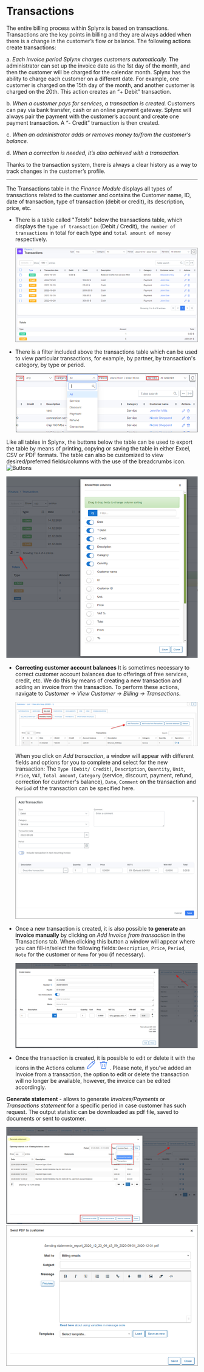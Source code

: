 Transactions
============

The entire billing process within Splynx is based on transactions. Transactions are the key points in billing and they are always added when there is a change in the customer’s flow or balance. The following actions create transactions:

a. _Each invoice period Splynx charges customers automatically._ The administrator can set up the invoice date as the 1st day of the month, and then the customer will be charged for the calendar month.
Splynx has the ability to charge each customer on a different date. For example, one customer is charged on the 15th day of the month, and another customer is charged on the 20th. This action creates an “+ Debit” transaction.

b. _When a customer pays for services, a transaction is created._ Customers can pay via bank transfer, cash or an online payment gateway. Splynx will always pair the payment with the customer’s account and create one payment transaction. A “- Credit” transaction is then created.

c. _When an administrator adds or removes money to/from the customer’s balance._

d. _When a correction is needed, it’s also achieved with a transaction._

Thanks to the transaction system, there is always a clear history as a way to track changes in the customer’s profile.

---

The Transactions table in the _Finance Module_ displays all types of transactions related to the customer and contains the Customer name, ID, date of transaction, type of transaction (debit or credit), its description, price, etc.

* There is a table called "_Totals_" below the transactions table, which displays the `type of transaction` (Debit / Credit), `the number of transactions` in total for each type and `total amount of money` respectively.

  ![Transactions](./transactions.png)

* There is a filter included above the transactions table which can be used to view particular transactions, for example, by partner, by transaction's category, by type or period.

  ![Filters](./filters.png)


Like all tables in Splynx, the buttons below the table can be used to export the table by means of printing, copying or saving the table in either Excel, CSV or PDF formats. The table can also be customized to view desired/preferred fields/columns with the use of the breadcrumbs icon.
  ![Buttons](export.png)

  ![Columns](./columns.png)

* **Correcting customer account balances** It is sometimes necessary to correct customer account balances due to offerings of free services, credit, etc. We do this by means of creating a new transaction and adding an invoice from the transaction. To perform these actions, navigate to _Customer → View Customer → Billing → Transactions_.

  ![Add transaction](./add_transaction.png)

  When you click on _Add transaction_, a window will appear with different fields and options for you to complete and select for the new transaction: The `Type (Debit/ Credit)`, `Description`, `Quantity`, `Unit`, `Price`, `VAT`, `Total amount`, `Category` (service, discount, payment, refund, correction for customer's balance), `Date`, `Comment` on the transaction and `Period` of the transaction can be specified here.

  ![Add transaction form](./create_transaction_form.png)

* Once a new transaction is created, it is also possible **to generate an invoice manually** by clicking on _Add Invoice from transaction_ in the Transactions tab. When clicking this button a window will appear where you can fill-in/select the following fields: `Description`, `Price`, `Period`, `Note` for the customer or `Memo` for you (if necessary).

  ![Create invoice](./create_invoice.png)

* Once the transaction is created, it is possible to edit or delete it with the icons in the Actions column <icon class="image-icon">![Buttons](./small_buttons.png)</icon> . Please note, if you've added an Invoice from a transaction, the option to edit or delete the transaction will no longer be available, however, the invoice can be edited accordingly.  

**Generate statement** - allows to generate *Invoices/Payments* or *Transactions statement* for a specific period in case customer has such request. The output statistic can be downloaded as pdf file, saved to documents or sent to customer.

![Generate statement](./statement.png)
![Send PDF statement to customer](./statement1.png)
